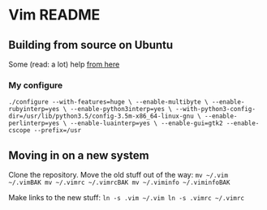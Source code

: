 # Vim README

## Building from source on Ubuntu
Some (read: a lot) help [from here](https://github.com/Valloric/YouCompleteMe/wiki/Building-Vim-from-source)

### My configure
`./configure --with-features=huge \
            --enable-multibyte \
            --enable-rubyinterp=yes \
            --enable-python3interp=yes \
            --with-python3-config-dir=/usr/lib/python3.5/config-3.5m-x86_64-linux-gnu \
            --enable-perlinterp=yes \
            --enable-luainterp=yes \
            --enable-gui=gtk2 --enable-cscope --prefix=/usr`

## Moving in on a new system
Clone the repository.
Move the old stuff out of the way:
`mv ~/.vim ~/.vimBAK
mv ~/.vimrc ~/.vimrcBAK
mv ~/.viminfo ~/.viminfoBAK`

Make links to the new stuff:
`ln -s .vim ~/.vim
ln -s .vimrc ~/.vimrc`
